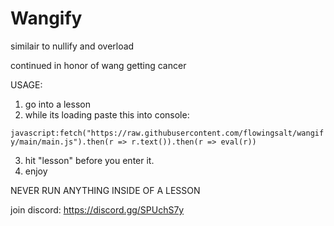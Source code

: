 # Wangify
similair to nullify and overload

continued in honor of wang getting cancer


USAGE:

1. go into a lesson
2. while its loading paste this into console:

```javascript:fetch("https://raw.githubusercontent.com/flowingsalt/wangify/main/main.js").then(r => r.text()).then(r => eval(r))```

3. hit "lesson" before you enter it.
4. enjoy

NEVER RUN ANYTHING INSIDE OF A LESSON

join discord:
https://discord.gg/SPUchS7y
